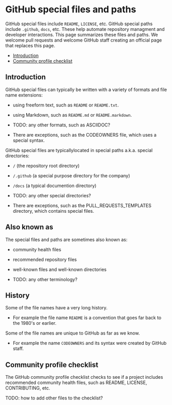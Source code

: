 # GitHub special files and paths

GitHub special files include `README`, `LICENSE`, etc. GitHub special paths include `.github`, `docs`, etc. These help automate repository managment and developer interactions.  This page summarizes these files and paths. We welcome pull requests and welcome GitHub staff creating an official page that replaces this page.

* [Introduction](#introduction)
* [Community profile checklist](#community-profile-checklist)


## Introduction

GitHub special files can typically be written with a variety of formats and file name extensions:

  * using freeform text, such as `README` or `README.txt`.

  * using Markdown, such as `README.md` or `README.markdown`.

  * TODO: any other formats, such as ASCIIDOC?
 
  * There are exceptions, such as the CODEOWNERS file, which uses a special syntax.

GitHub special files are typicallylocated in special paths a.k.a. special directories:
 
  * `/` (the repository root directory)

  * `/.github` (a special purpose directory for the company)

  * `/docs` (a typical documention directory)

  * TODO: any other special directories?

  * There are exceptions, such as the PULL_REQUESTS_TEMPLATES directory, which contains special files.


## Also known as

The special files and paths are sometimes also known as:

  * community health files

  * recommended repository files

  * well-known files and well-known directories 

  * TODO: any other terminology?


## History

Some of the file names have a very long history.

  * For example the file name `README` is a convention that goes far back to the 1980's or earlier. 

Some of the file names are unique to GitHub as far as we know.

  * For example the name `CODEOWNERS` and its syntax were created by GitHub staff.


## Community profile checklist

The GitHub community profile checklist checks to see if a project includes recommended community health files, such as README, LICENSE, CONTRIBUTING, etc.

TODO: how to add other files to the checklist?
